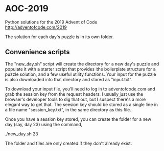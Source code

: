 # AOC-2019
Python solutions for the 2019 Advent of Code http://adventofcode.com/2019

The solution for each day's puzzle is in its own folder.

Convenience scripts
-------------------
The "new_day.sh" script will create the directory for a new day's puzzle and
populate it with a starter script that provides ithe boilerplate structure for
a puzzle solution, and a few useful utility functions.  Your input for the
puzzle is also downloaded into that directory and stored as "input.txt".

To download your input file, you'll need to log in to adventofcode.com and
grab the session key from the request headers.  I usually just use the browser's
developer tools to dig that out, but I suspect there's a more elegant way to
get that.  The seesion key should be stored as a single line in a file
name "session_key.txt", in the same directory as this file.

Once you have a session key stored, you can create the folder for a new day
(say, day 23) using the command,

./new_day.sh 23

The folder and files are only created if they don't already exist.

